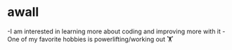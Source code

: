 # awall
-I am interested in learning more about coding and improving more with it
-One of my favorite hobbies is powerlifting/working out 🏋
